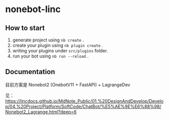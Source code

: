 # nonebot-linc

## How to start

1. generate project using `nb create` .
2. create your plugin using `nb plugin create` .
3. writing your plugins under `src/plugins` folder.
4. run your bot using `nb run --reload` .

## Documentation

目前方案是 Nonebot2 (OnebotV11 + FastAPI) + LagrangeDev

见： https://lincdocs.github.io/MdNote_Public/01.%20DesignAndDevelop/Develop/04.%20Project/Platform/SoftCode/ChatBot/%E5%AE%9E%E6%88%98/Nonebot2_Lagrange.html?deep=6
